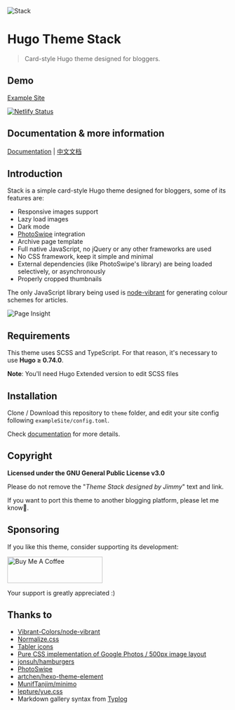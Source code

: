 ![Stack](https://i.imgur.com/cCiHOGS.jpg)
# Hugo Theme Stack

> Card-style Hugo theme designed for bloggers.

## Demo

[Example Site](https://theme-stack.jimmycai.com/)

[![Netlify Status](https://api.netlify.com/api/v1/badges/a2d2807a-a905-4bcb-97da-8da8d847da3d/deploy-status)](https://app.netlify.com/sites/hugo-theme-stack/deploys)

## Documentation & more information

[Documentation](https://www.notion.so/jimmycai/Hugo-Theme-Stack-511aec5b9ed845ce9b6e3ae0bf7fb6d4) | [中文文档](https://www.notion.so/jimmycai/Hugo-Theme-Stack-511aec5b9ed845ce9b6e3ae0bf7fb6d4)

## Introduction

Stack is a simple card-style Hugo theme designed for bloggers, some of its features are:

- Responsive images support
- Lazy load images
- Dark mode
- [PhotoSwipe](https://photoswipe.com/) integration
- Archive page template
- Full native JavaScript, no jQuery or any other frameworks are used
- No CSS framework, keep it simple and minimal
- External dependencies (like PhotoSwipe's library) are being loaded selectively, or asynchronously
- Properly cropped thumbnails

The only JavaScript library being used is [node-vibrant](https://github.com/Vibrant-Colors/node-vibrant) for generating colour schemes for articles.

![Page Insight](https://i.imgur.com/0hUWmMh.png)

## Requirements

This theme uses SCSS and TypeScript. For that reason, it's necessary to use **Hugo ≥ 0.74.0**.

**Note**: You'll need Hugo Extended version to edit SCSS files

## Installation

Clone / Download this repository to `theme` folder, and edit your site config following `exampleSite/config.toml`.

Check [documentation](https://www.notion.so/jimmycai/Hugo-Theme-Stack-511aec5b9ed845ce9b6e3ae0bf7fb6d4) for more details.

## Copyright

**Licensed under the GNU General Public License v3.0**

Please do not remove the "*Theme Stack designed by Jimmy*" text and link.

If you want to port this theme to another blogging platform, please let me know🙏.

## Sponsoring

If you like this theme, consider supporting its development:

<a href="https://www.buymeacoffee.com/jimmycai" target="_blank"><img src="https://cdn.buymeacoffee.com/buttons/v2/default-green.png" alt="Buy Me A Coffee" height="60px" width="217px"></a>

Your support is greatly appreciated :)

## Thanks to

  - [Vibrant-Colors/node-vibrant](https://github.com/Vibrant-Colors/node-vibrant)
  - [Normalize.css](https://necolas.github.io/normalize.css/)
  - [Tabler icons](https://tablericons.com/)
  - [Pure CSS implementation of Google Photos / 500px image layout](https://github.com/xieranmaya/blog/issues/6)
  - [jonsuh/hamburgers](https://github.com/jonsuh/hamburgers)
  - [PhotoSwipe](https://photoswipe.com/)
  - [artchen/hexo-theme-element](https://github.com/artchen/hexo-theme-element)
  - [MunifTanjim/minimo](https://github.com/MunifTanjim/minimo)
  - [lepture/yue.css](https://github.com/lepture/yue.css)
  - Markdown gallery syntax from [Typlog](https://typlog.com/)
